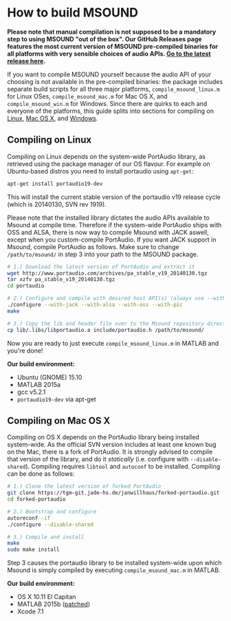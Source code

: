 # How to build MSOUND

**Please note that manual compilation is not supposed to be a mandatory step to using MSOUND "out of the box". Our GitHub Releases page features the most current version of MSOUND pre-compiled binaries for all platforms with very sensible choices of audio APIs. [Go to the latest release here](https://github.com/TGM-Oldenburg/Msound/releases/latest).**

If you want to compile MSOUND yourself because the audio API of your choosing is not available in the pre-compiled binaries: the package includes separate build scripts for all three major platforms, `compile_msound_linux.m` for Linux OSes, `compile_msound_mac.m` for Mac OS X, and `compile_msound_win.m` for Windows. Since there are quirks to each and everyone of the platforms, this guide splits into sections for compiling on [Linux](#compiling-on-linux), [Mac OS X](#compiling-on-mac-os-x), and [Windows](#compiling-on-windows).


## Compiling on Linux

Compiling on Linux depends on the system-wide PortAudio library, as retrieved using the package manager of our OS flavour. For example on Ubuntu-based distros you need to install portaudio using `apt-get`:

```bash
apt-get install portaudio19-dev
```

This will install the current stable version of the portaudio v19 release cycle (which is 20140130, SVN rev 1919).

Please note that the installed library dictates the audio APIs available to Msound at compile time. Therefore if the system-wide PortAudio ships with OSS and ALSA, there is now way to compile Msound with JACK aswell, except when you custom-compile PortAudio. If you want JACK support in Msound, compile PortAudio as follows. Make sure to change `/path/to/msound/` in step 3 into your path to the MSOUND package.

```bash
# 1.) Download the latest version of PortAudio and extract it
wget http://www.portaudio.com/archives/pa_stable_v19_20140130.tgz
tar xzfv pa_stable_v19_20140130.tgz
cd portaudio

# 2.) Configure and compile with desired host API(s) (always use --with-pic!)
./configure --with-jack --with-alsa --with-oss --with-pic
make

# 3.) Copy the lib and header file over to the Msound repository directory
cp lib/.libs/libportaudio.a include/portaudio.h /path/to/msound/
```

Now you are ready to just execute `compile_msound_linux.m` in MATLAB and you're done!

**Our build environment:**

* Ubuntu (GNOME) 15.10
* MATLAB 2015a
* gcc v5.2.1
* `portaudio19-dev` via apt-get



## Compiling on Mac OS X

Compiling on OS X depends on the PortAudio library being installed system-wide. As the official SVN version includes at least one known bug on the Mac, there is a fork of PortAudio. It is strongly advised to compile that version of the library, and do it *statically* (i.e. configure with `--disable-shared`). Compiling requires `libtool` and `autoconf` to be installed. Compiling can be done as follows:

```bash
# 1.) Clone the latest version of forked PortAudio
git clone https://tgm-git.jade-hs.de/janwillhaus/forked-portaudio.git
cd forked-portaudio

# 2.) Bootstrap and configure
autoreconf -if
./configure --disable-shared

# 3.) Compile and install
make
sudo make install
```

Step 3 causes the portaudio library to be installed system-wide upon which Msound is simply compiled by executing `compile_msound_mac.m` in MATLAB.

**Our build environment:**

* OS X 10.11 El Capitan
* MATLAB 2015b ([patched](http://www.mathworks.com/matlabcentral/answers/246507-why-can-t-mex-find-a-supported-compiler-in-matlab-r2015b-after-i-upgraded-to-xcode-7))
* Xcode 7.1

